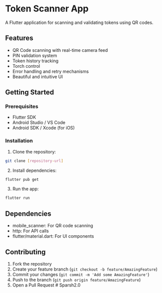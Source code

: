 # Token Scanner App

A Flutter application for scanning and validating tokens using QR codes.

## Features

- QR Code scanning with real-time camera feed
- PIN validation system
- Token history tracking
- Torch control
- Error handling and retry mechanisms
- Beautiful and intuitive UI

## Getting Started

### Prerequisites

- Flutter SDK
- Android Studio / VS Code
- Android SDK / Xcode (for iOS)

### Installation

1. Clone the repository:
```bash
git clone [repository-url]
```

2. Install dependencies:
```bash
flutter pub get
```

3. Run the app:
```bash
flutter run
```

## Dependencies

- mobile_scanner: For QR code scanning
- http: For API calls
- flutter/material.dart: For UI components

## Contributing

1. Fork the repository
2. Create your feature branch (`git checkout -b feature/AmazingFeature`)
3. Commit your changes (`git commit -m 'Add some AmazingFeature'`)
4. Push to the branch (`git push origin feature/AmazingFeature`)
5. Open a Pull Request
#   S p a r s h 2 . 0  
 